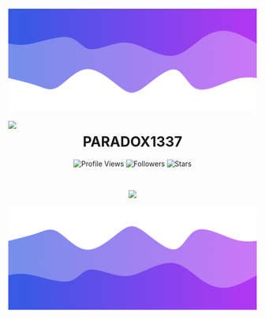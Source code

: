 ![Header](./header.png)

<a href="https://discord.com/users/1069007486151037051"><img align="left" src="https://lanyard-profile-readme.vercel.app/api/1069007486151037051?bg=23283d&borderRadius=8px&hideDiscrim=true"/></a>

<h1 align="center">PARADOX1337</h1>

<a href="https://github.com/imvast"></a>

<p align="center">
  <img height="25" src="https://api.visitorbadge.io/api/VisitorHit?user=vast1337x&countColorcountColor&countColor=%23006EFF" alt="Profile Views"/>
  <img height="25" src="https://img.shields.io/github/followers/vast1337x?color=4a12ba&style=for-the-badge&logo=github&label=Follow" alt="Followers"/>
  <img height="25" src="https://img.shields.io/github/stars/vast1337x?color=f429ff&style=for-the-badge&logo=github&label=Stars" alt="Stars"/>
</p>

</p>

<br>

<p align="center">
  <img src="https://github-readme-stats.vercel.app/api/?username=imvast&title_color=674fc9&text_color=9f9f9f&show_icons=true&bg_color=00000000&hide_border=true&icon_color=674fc9&hide_title=true&count_private=true" />
</p>

![Footer](./footer.png)
